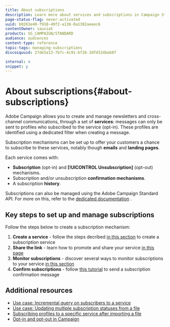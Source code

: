 ```yaml
---
title: About subscriptions
description: Learn more about services and subscriptions in Campaign Standard.
page-status-flag: never-activated
uuid: b0263e40-f910-49f2-a138-0a1302aeeec6
contentOwner: sauviat
products: SG_CAMPAIGN/STANDARD
audience: audiences
content-type: reference
topic-tags: managing-subscriptions
discoiquuid: 27de5a13-7b7c-4c91-bf26-3dfd324beb8f

internal: n
snippet: y
---
```


# About subscriptions{#about-subscriptions}

Adobe Campaign allows you to create and manage newsletters and cross-channel communications, through a set of **services**: messages can only be sent to profiles who subscribed to the service (opt-in). These profiles are identified using a dedicated filter when creating a message.

Subscription mechanisms can be set up to offer your customers a chance to subscribe to these services, notably though **emails** and **landing pages**.

Each service comes with:

* **Subscription** (opt-in) and **[!UICONTROL Unsubscription]** (opt-out) mechanisms.
* Subscription and/or unsubscription **confirmation mechanisms**.
* A subscription **history**.

Subscriptions can also be managed using the Adobe Campaign Standard API. For more on this, refer to the [dedicated documentation](../../api/using/creating-a-service.md) .

## Key steps to set up and manage subscriptions

Follow the steps below to create a subscription mechanism:

1. **Create a service** - follow the steps decribed [in this section](../../audiences/using/creating-a-service.md) to create a subscription service
1. **Share the link** - learn how to promote and share your service [in this page](../../audiences/using/promoting-a-service.md)
1. **Monitor subscriptions** - discover several ways to monitor subscriptions to your service [in this section](../../audiences/using/monitoring-subscriptions.md)
1. **Confirm subscriptions** - follow [this tutorial](../../audiences/using/confirming-subscription-to-a-service.md) to send a subscription confirmation message

## Additional resources

* [Use case: Incremental query on subscribers to a service](../../automating/using/incremental-query-on-subscribers.md)
* [Use case: Updating multiple subscription statuses from a file](../../automating/using/updating-subscriptions-from-file.md)
* [Subscribing profiles to a specific service after importing a file](../../automating/using/subscribing-profiles-from-file.md)
* [Opt-in and opt-out in Campaign](../../audiences/using/about-opt-in-and-opt-out-in-campaign.md)

